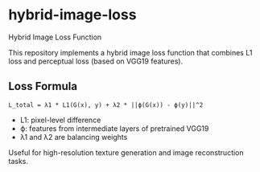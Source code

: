 # hybrid-image-loss
Hybrid Image Loss Function

This repository implements a hybrid image loss function that combines L1 loss and perceptual loss (based on VGG19 features).

## Loss Formula

    L_total = λ1 * L1(G(x), y) + λ2 * ||ϕ(G(x)) - ϕ(y)||^2

- L1: pixel-level difference
- ϕ: features from intermediate layers of pretrained VGG19
- λ1 and λ2 are balancing weights

Useful for high-resolution texture generation and image reconstruction tasks.
